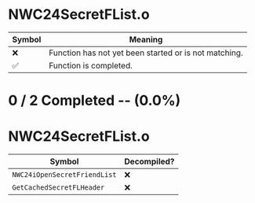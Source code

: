 # NWC24SecretFList.o
| Symbol | Meaning 
| ------------- | ------------- 
| :x: | Function has not yet been started or is not matching. 
| :white_check_mark: | Function is completed. 


# 0 / 2 Completed -- (0.0%)
# NWC24SecretFList.o
| Symbol | Decompiled? |
| ------------- | ------------- |
| `NWC24iOpenSecretFriendList` | :x: |
| `GetCachedSecretFLHeader` | :x: |
